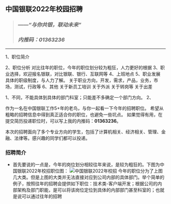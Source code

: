 ## 中国银联2022年校园招聘
>### *——“与你共银，联动未来”*
>### *内推码：01363236*

---
1、职位简介 

2、职位分析
对比往年的职位，今年的职位划分较为粗狂，人力更好的根据
3、职业选择，欢迎报名银联，对比银联、银行、互联网等
4、上班地点
5、职业发展
具体的职级制度，与人力了解。
关于职业方向，开发，需求，产品，业务，市场，测试，行政等
6、其他
关于新员工培训
关于外派
关于转岗等
关于出差

1、不同，不能具体到具体的部门科室；只能差不多确定一个部门方向。
2、


作为一名在中国银联工作5+年的老鸟，与你一起看一下今年的招聘职位。
希望从粗略的招聘信息中得到真正适合你的职位，也避免一些坑点。
如果觉得有用，在提交简历投递职位时，可以写上我的内推码：**01363236**。

本次的招聘面向了多个专业方向的学生，包括了计算机相关、经济相关、管理、金融、法律等。感兴趣的同学们都可以投递。

### 招聘简介
* 首先要说的一点是，今年的岗位划分相较往年来说，是较为粗狂的。下图为中国银联2022年校招职位图：
  ![中国银联2022年校招](https://s3.bmp.ovh/imgs/2021/09/eb519bd8f9b32dc3.png)
  今年的职位分为了上图几大类。但是上图的大类并无法直接对应到公司内部的具体部门。举个简单的例子，按照往年的招聘会提供如下职位：技术类-客户端开发；根据公司的内部架构及部门职能，是可以将该岗位定位到具体的内部部门甚至科室的；也就是说可以通过往年的招聘
  
